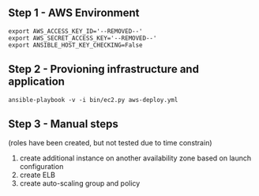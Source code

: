 ## Step 1 - AWS Environment 
```
export AWS_ACCESS_KEY_ID='--REMOVED--'
export AWS_SECRET_ACCESS_KEY='--REMOVED--'
export ANSIBLE_HOST_KEY_CHECKING=False
```

## Step 2 - Provioning infrastructure and application
```
ansible-playbook -v -i bin/ec2.py aws-deploy.yml
```

## Step 3 - Manual steps
(roles have been created, but not tested due to time constrain)
1. create additional instance on another availability zone based on launch configuration
2. create ELB
3. create auto-scaling group and policy

